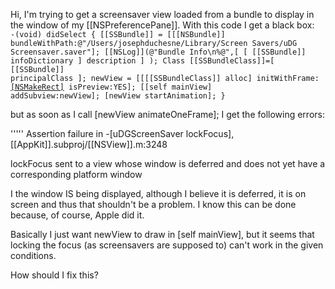 

Hi,
I'm trying to get a screensaver view loaded from a bundle to display in the window of my [[NSPreferencePane]]. With this code I get a black box:
<code>
-(void) didSelect
{
	[[SSBundle]] = [[[NSBundle]] bundleWithPath:@"/Users/josephduchesne/Library/Screen Savers/uDG Screensaver.saver"];
       [[NSLog]](@"Bundle Info\n%@",[ [ [[SSBundle]] infoDictionary ] description ] );
	Class [[SSBundleClass]]=[ [[SSBundle]] principalClass ];
	newView = [[[[SSBundleClass]] alloc] initWithFrame:[[NSMakeRect]](251,111,320,240) isPreview:YES];
	[[self mainView] addSubview:newView];
	[newView startAnimation];
}
</code>

but as soon as I call [newView animateOneFrame]; I get the following errors:

''''' Assertion failure in -[uDGScreenSaver lockFocus], [[AppKit]].subproj/[[NSView]].m:3248

lockFocus sent to a view whose window is deferred and does not yet have a corresponding platform window

I the window IS being displayed, although I believe it is deferred, it is on screen and thus that shouldn't be a problem. I know this can be done because, of course, Apple did it.

Basically I just want newView to draw in [self mainView], but it seems that locking the focus (as screensavers are supposed to) can't work in the given conditions. 

How should I fix this?